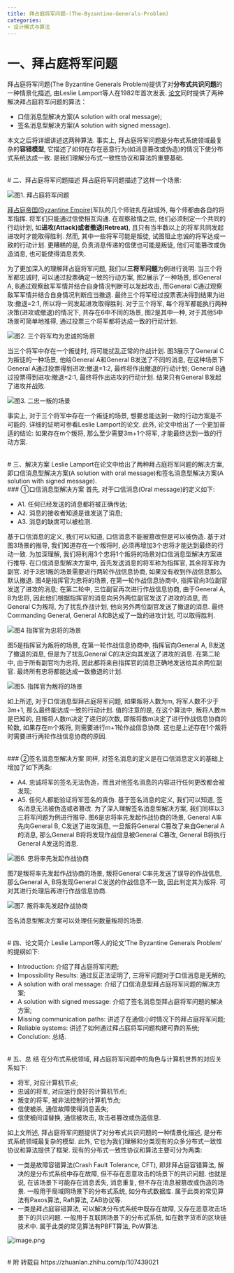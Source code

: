 ```yaml
---
title: 拜占庭将军问题-(The-Byzantine-Generals-Problem)
categories:
- 设计模式与算法
---
```

# 一、拜占庭将军问题
拜占庭将军问题(The Byzantine Generals Problem)提供了对**分布式共识问题**的一种情景化描述, 由Leslie Lamport等人在1982年首次发表. [论文](https://link.zhihu.com/?target=https%3A//www-inst.eecs.berkeley.edu/~cs162/sp16/static/readings/Original_Byzantine.pdf)同时提供了两种解决拜占庭将军问题的算法：

- 口信消息型解决方案(A solution with oral message);
- 签名消息型解决方案(A solution with signed message).

本文之后将详细讲述这两种算法. 事实上, 拜占庭将军问题是分布式系统领域最复杂的**容错模型**, 它描述了如何在存在恶意行为(如消息篡改或伪造)的情况下使分布式系统达成一致. 是我们理解分布式一致性协议和算法的重要基础.

<br>
# 二、拜占庭将军问题描述
拜占庭将军问题描述了这样一个场景:

![图1. 拜占庭将军问题](拜占庭将军问题-(The-Byzantine-Generals-Problem).assetsd8e89bab8a4492da8a81af984f8daa4.png)

[拜占庭帝国(Byzantine Empire)](https://link.zhihu.com/?target=https%3A//en.wikipedia.org/wiki/Byzantine_Empire)军队的几个师驻扎在敌城外, 每个师都由各自的将军指挥. 将军们只能通过信使相互沟通. 在观察敌情之后, 他们必须制定一个共同的行动计划, 如**进攻(Attack)**或者**撤退(Retreat)**, 且只有当半数以上的将军共同发起进攻时才能取得胜利. 然而, 其中一些将军可能是叛徒, 试图阻止忠诚的将军达成一致的行动计划. 更糟糕的是, 负责消息传递的信使也可能是叛徒, 他们可能篡改或伪造消息, 也可能使得消息丢失.

为了更加深入的理解拜占庭将军问题, 我们以**三将军问题**为例进行说明. 当三个将军都忠诚时, 可以通过投票确定一致的行动方案, 图2展示了一种场景, 即General A, B通过观察敌军军情并结合自身情况判断可以发起攻击, 而General C通过观察敌军军情并结合自身情况判断应当撤退. 最终三个将军经过投票表决得到结果为进攻:撤退=2:1, 所以将一同发起进攻取得胜利. 对于三个将军, 每个将军都能执行两种决策(进攻或撤退)的情况下, 共存在6中不同的场景, 图2是其中一种, 对于其他5中场景可简单地推得, 通过投票三个将军都将达成一致的行动计划.

![图2. 三个将军均为忠诚的场景](拜占庭将军问题-(The-Byzantine-Generals-Problem).assets\26c80d59a9524b6dbeedbcd3b868917f.png)

当三个将军中存在一个叛徒时, 将可能扰乱正常的作战计划. 图3展示了General C为叛徒的一种场景, 他给General A和General B发送了不同的消息, 在这种场景下General A通过投票得到进攻:撤退=1:2, 最终将作出撤退的行动计划; General B通过投票得到进攻:撤退=2:1, 最终将作出进攻的行动计划. 结果只有General B发起了进攻并战败.

![图3. 二忠一叛的场景](拜占庭将军问题-(The-Byzantine-Generals-Problem).assets\643e7b8c65294a9393f0f6e9772be858.png)

事实上, 对于三个将军中存在一个叛徒的场景, 想要总能达到一致的行动方案是不可能的. 详细的证明可参看Leslie Lamport的论文. 此外, 论文中给出了一个更加普适的结论: 如果存在m个叛将, 那么至少需要3m+1个将军, 才能最终达到一致的行动方案.

<br>
# 三、解决方案
Leslie Lamport在论文中给出了两种拜占庭将军问题的解决方案, 即口信消息型解决方案(A solution with oral message)和签名消息型解决方案(A solution with signed message).

<br>
### ①口信消息型解决方案
首先, 对于口信消息(Oral message)的定义如下:

- A1. 任何已经发送的消息都将被正确传达;
- A2. 消息的接收者知道是谁发送了消息;
- A3. 消息的缺席可以被检测.

基于口信消息的定义, 我们可以知道, 口信消息不能被篡改但是可以被伪造. 基于对图3场景的推导, 我们知道存在一个叛将时, 必须再增加3个忠将才能达到最终的行动一致. 为加深理解, 我们将利用3个忠将1个叛将的场景对口信消息型解决方案进行推导. 在口信消息型解决方案中, 首先发送消息的将军称为指挥官, 其余将军称为副官. 对于3忠1叛的场景需要进行两轮作战信息协商, 如果没有收到作战信息那么默认撤退. 图4是指挥官为忠将的场景, 在第一轮作战信息协商中, 指挥官向3位副官发送了进攻的消息; 在第二轮中, 三位副官再次进行作战信息协商, 由于General A, B为忠将, 因此他们根据指挥官的消息向另外两位副官发送了进攻的消息, 而General C为叛将, 为了扰乱作战计划, 他向另外两位副官发送了撤退的消息. 最终Commanding General, General A和B达成了一致的进攻计划, 可以取得胜利.

![图4  指挥官为忠将的场景](拜占庭将军问题-(The-Byzantine-Generals-Problem).assets\1746fd9d911f4c488e43b84b4569ef82.png)

图5是指挥官为叛将的场景, 在第一轮作战信息协商中, 指挥官向General A, B发送了撤退的消息, 但是为了扰乱General C的决定向其发送了进攻的消息. 在第二轮中, 由于所有副官均为忠将, 因此都将来自指挥官的消息正确地发送给其余两位副官. 最终所有忠将都能达成一致撤退的计划.

![图5. 指挥官为叛将的场景](拜占庭将军问题-(The-Byzantine-Generals-Problem).assets1e18f5633e349cda0b81d7013117c38.png)

如上所述, 对于口信消息型拜占庭将军问题, 如果叛将人数为m, 将军人数不少于3m+1, 那么最终能达成一致的行动计划. 值的注意的是, 在这个算法中, 叛将人数m是已知的, 且叛将人数m决定了递归的次数, 即叛将数m决定了进行作战信息协商的轮数, 如果存在m个叛将, 则需要进行m+1轮作战信息协商. 这也是上述存在1个叛将时需要进行两轮作战信息协商的原因.

<br>
### ②签名消息型解决方案
同样, 对签名消息的定义是在口信消息定义的基础上增加了如下两条:

- A4. 忠诚将军的签名无法伪造，而且对他签名消息的内容进行任何更改都会被发现;
- A5. 任何人都能验证将军签名的真伪.
基于签名消息的定义, 我们可以知道, 签名消息无法被伪造或者篡改. 为了深入理解签名消息型解决方案, 我们同样以3三将军问题为例进行推导. 图6是忠将率先发起作战协商的场景, General A率先向General B, C发送了进攻消息, 一旦叛将General C篡改了来自General A的消息, 那么General B将将发现作战信息被General C篡改, General B将执行General A发送的消息.

![图6. 忠将率先发起作战协商](拜占庭将军问题-(The-Byzantine-Generals-Problem).assets63b74d7334a420b8ec7663caa5ba1db.png)

图7是叛将率先发起作战协商的场景, 叛将General C率先发送了误导的作战信息, 那么General A, B将发现General C发送的作战信息不一致, 因此判定其为叛将. 可对其进行处理后再进行作战信息协商.

![图7. 叛将率先发起作战协商](拜占庭将军问题-(The-Byzantine-Generals-Problem).assets\2bb0db8eaefa4247b90860be3ea2bbe0.png)

签名消息型解决方案可以处理任何数量叛将的场景.

<br>
# 四、论文简介
Leslie Lamport等人的论文'The Byzantine Generals Problem' 的提纲如下:

- Introduction: 介绍了拜占庭将军问题;
- Impossibility Results: 通过反正法证明了, 三将军问题对于口信消息是无解的;
- A solution with oral message: 介绍了口信消息型拜占庭将军问题的解决方案;
- A solution with signed message: 介绍了签名消息型拜占庭将军问题的解决方案;
- Missing communication paths: 讲述了在通信小时情况下的拜占庭将军问题;
- Reliable systems: 讲述了如何通过拜占庭将军问题构建可靠的系统;
- Conclution: 总结.

<br>
# 五、总 结
在分布式系统领域, 拜占庭将军问题中的角色与计算机世界的对应关系如下:

- 将军, 对应计算机节点;
- 忠诚的将军, 对应运行良好的计算机节点;
- 叛变的将军, 被非法控制的计算机节点;
- 信使被杀, 通信故障使得消息丢失;
- 信使被间谍替换, 通信被攻击, 攻击者篡改或伪造信息.

如上文所述, 拜占庭将军问题提供了对分布式共识问题的一种情景化描述, 是分布式系统领域最复杂的模型. 此外, 它也为我们理解和分类现有的众多分布式一致性协议和算法提供了框架. 现有的分布式一致性协议和算法主要可分为两类:

- 一类是故障容错算法(Crash Fault Tolerance, CFT), 即非拜占庭容错算法, 解决的是分布式系统中存在故障, 但不存在恶意攻击的场景下的共识问题. 也就是说, 在该场景下可能存在消息丢失, 消息重复, 但不存在消息被篡改或伪造的场景. 一般用于局域网场景下的分布式系统, 如分布式数据库. 属于此类的常见算法有Paxos算法, Raft算法, ZAB协议等.
- 一类是拜占庭容错算法, 可以解决分布式系统中既存在故障, 又存在恶意攻击场景下的共识问题. 一般用于互联网场景下的分布式系统, 如在数字货币的区块链技术中. 属于此类的常见算法有PBFT算法, PoW算法.

![image.png](拜占庭将军问题-(The-Byzantine-Generals-Problem).assets d4903cba92a457289a057211c0655ab.png)


<br>
# 附
转载自 https://zhuanlan.zhihu.com/p/107439021
